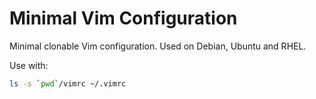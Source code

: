 # Minimal Vim Configuration

Minimal clonable Vim configuration. Used on Debian, Ubuntu and RHEL.

Use with:
```sh
ls -s `pwd`/vimrc ~/.vimrc
```

